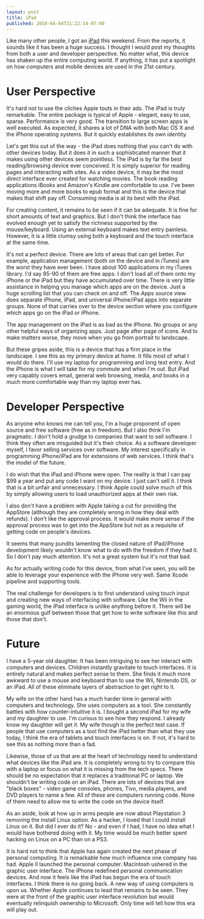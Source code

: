 ```yaml
--- 
layout: post
title: iPad
published: 2010-04-04T21:22:14-07:00
---
```


Like many other people, I got an [iPad](http://apple.com/ipad) this weekend. From the reports, it sounds like it has been a huge success. I thought I would post my thoughts from both a user and developer perspective. No matter what, this device has shaken up the entire computing world. If anything, it has put a spotlight on how computers and mobile devices are used in the 21st century.

# User Perspective

It's hard not to use the cliches Apple touts in their ads. The iPad is truly remarkable. The entire package is typical of Apple - elegant, easy to use, sparse. Performance is very good. The transition to large screen apps is well executed. As expected, it shares a lot of DNA with both Mac OS X and the iPhone operating systems. But it quickly establishes its own identity.

Let's get this out of the way - the iPad does nothing that you can't do with other devices today. But it does it in such a sophisticated manner that it makes using other devices seem pointless. The iPad is by far the best reading/browsing device ever conceived. It is simply superior for reading pages and interacting with sites. As a video device, it may be the most direct interface ever created for watching movies. The book reading applications iBooks and Amazon's Kindle are comfortable to use. I've been moving more and more books to epub format and this is the device that makes that shift pay off. Consuming media is at its best with the iPad.

For creating content, it remains to be seen if it can be adequate. It is fine for short amounts of text and graphics. But I don't think the interface has evolved enough yet to satisfy the richness supported by the mouse/keyboard. Using an external keyboard makes text entry painless. However, it is a little clumsy using both a keyboard and the touch interface at the same time.

It's not a perfect device. There are lots of areas that can get better. For example, application management (both on the device and in iTunes) are the worst they have ever been. I have about 100 applications in my iTunes library. I'd say 85-90 of them are free apps. I don't load all of them onto my iPhone or the iPad but they have accumulated over time. There is very little assistance in helping you manage which apps are on the device. Just a huge scrolling list that you can check on and off. The Apps source view does separate iPhone, iPad, and universal iPhone/iPad apps into separate groups. None of that carries over to the device section where you configure which apps go on the iPad or iPhone.

The app management on the iPad is as bad as the iPhone. No groups or any other helpful ways of organizing apps. Just page after page of icons. And to make matters worse, they move when you go from portrait to landscape.

But these gripes aside, this is a device that has a firm place in the landscape. I see this as my primary device at home. It fills most of what I would do there. I'll use my laptop for programming and long text entry. And the iPhone is what I will take for my commute and when I'm out. But iPad very capably covers email, general web browsing, media, and books in a much more comfortable way than my laptop ever has.

# Developer Perspective

As anyone who knows me can tell you, I'm a huge proponent of open source and free software (free as in freedom). But I also think I'm pragmatic. I don't hold a grudge to companies that want to sell software. I think they often are misguided but it's their choice. As a software developer myself, I favor selling services over software. My interest specifically in programming iPhone/iPad are for extensions of web services. I think that's the model of the future.

I do wish that the iPad and iPhone were open. The reality is that I can pay $99 a year and put any code I want on my device. I just can't sell it. I think that is a bit unfair and unnecessary. I think Apple could solve much of this by simply allowing users to load unauthorized apps at their own risk.

I also don't have a problem with Apple taking a cut for providing the AppStore (although they are completely wrong in how they deal with refunds). I don't like the approval process. It would make more sense if the approval process was to get into the AppStore but not as a requisite of getting code on people's devices.

It seems that many pundits lamenting the closed nature of iPad/iPhone development likely wouldn't know what to do with the freedom if they had it. So I don't pay much attention. It's not a great system but it's not that bad.

As for actually writing code for this device, from what I've seen, you will be able to leverage your experience with the iPhone very well. Same Xcode pipeline and supporting tools.

The real challenge for developers is to first understand using touch input and creating new ways of interfacing with software. Like the Wii in the gaming world, the iPad interface is unlike anything before it. There will be an enormous gulf between those that get how to write software like this and those that don't.

# Future

I have a 5-year old daughter. It has been intriguing to see her interact with computers and devices. Children instantly gravitate to touch interfaces. It is entirely natural and makes perfect sense to them. She finds it much more awkward to use a mouse and keyboard than to use the Wii, Nintendo DS, or an iPad. All of these eliminate layers of abstraction to get right to it.

My wife on the other hand has a much harder time in general with computers and technology. She uses computers as a tool. She constantly battles with how counter-intuitive it is. I bought a second iPad for my wife and my daughter to use. I'm curious to see how they respond. I already know my daughter will get it. My wife though is the perfect test case. If people that use computers as a tool find the iPad better than what they use today, I think the era of tablets and touch interfaces is on. If not, it's hard to see this as nothing more than a fad.

Likewise, those of us that are at the heart of technology need to understand what devices like the iPad are. It is completely wrong to try to compare this with a laptop or focus on what it is missing from the tech specs. There should be no expectation that it replaces a traditional PC or laptop. We shouldn't be writing code on an iPad. There are lots of devices that are "black boxes" - video game consoles, phones, Tivo, media players, and DVD players to name a few. All of these are computers running code. None of them need to allow me to write the code on the device itself.

As an aside, look at how up in arms people are now about Playstation 3 removing the install Linux option. As a hacker, I loved that I could install Linux on it. But did I ever do it? No - and even if I had, I have no idea what I would have bothered doing with it. My time would be much better spent hacking on Linux on a PC than on a PS3.

It is hard not to think that Apple has again created the next phase of personal computing. It is remarkable how much influence one company has had. Apple II launched the personal computer. Macintosh ushered in the graphic user interface. The iPhone redefined personal communication devices. And now it feels like the iPad has begun the era of touch interfaces. I think there is no going back. A new way of using computers is upon us. Whether Apple continues to lead that remains to be seen. They were at the front of the graphic user interface revolution but would eventually relinquish ownership to Microsoft. Only time will tell how this era will play out.
